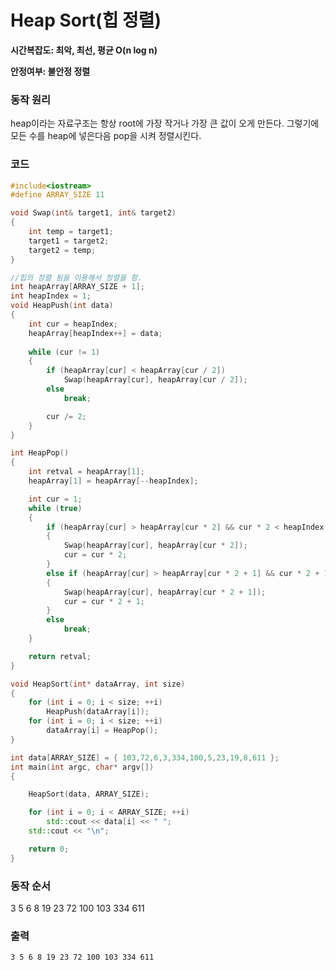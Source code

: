 # Heap Sort(힙 정렬)

**시간복잡도: 최악, 최선, 평균 O(n log n)**

**안정여부: 불안정 정렬**



### 동작 원리

heap이라는 자료구조는 항상 root에 가장 작거나 가장 큰 값이 오게 만든다. 그렇기에 모든 수를 heap에 넣은다음 pop을 시켜 정렬시킨다.



### 코드

```c++
#include<iostream>
#define ARRAY_SIZE 11

void Swap(int& target1, int& target2)
{
	int temp = target1;
	target1 = target2;
	target2 = temp;
}

//힙의 정렬 됨을 이용해서 정렬을 함.
int heapArray[ARRAY_SIZE + 1];
int heapIndex = 1;
void HeapPush(int data)
{
	int cur = heapIndex;
	heapArray[heapIndex++] = data;
	
	while (cur != 1)
	{
		if (heapArray[cur] < heapArray[cur / 2])
			Swap(heapArray[cur], heapArray[cur / 2]);
		else
			break;

		cur /= 2;
	}
}

int HeapPop()
{
	int retval = heapArray[1];
	heapArray[1] = heapArray[--heapIndex];

	int cur = 1;
	while (true)
	{
		if (heapArray[cur] > heapArray[cur * 2] && cur * 2 < heapIndex && heapArray[cur * 2] < heapArray[cur * 2 + 1])
		{
			Swap(heapArray[cur], heapArray[cur * 2]);
			cur = cur * 2;
		}
		else if (heapArray[cur] > heapArray[cur * 2 + 1] && cur * 2 + 1 < heapIndex && heapArray[cur * 2] > heapArray[cur * 2 + 1])
		{
			Swap(heapArray[cur], heapArray[cur * 2 + 1]);
			cur = cur * 2 + 1;
		}
		else
			break;
	}

	return retval;
}

void HeapSort(int* dataArray, int size)
{
	for (int i = 0; i < size; ++i)
		HeapPush(dataArray[i]);
	for (int i = 0; i < size; ++i)
		dataArray[i] = HeapPop();
}

int data[ARRAY_SIZE] = { 103,72,6,3,334,100,5,23,19,8,611 };
int main(int argc, char* argv[])
{

	HeapSort(data, ARRAY_SIZE);

	for (int i = 0; i < ARRAY_SIZE; ++i)
		std::cout << data[i] << " ";
	std::cout << "\n";

	return 0;
}
```



### 동작 순서

3 5 6 8 19 23 72 100 103 334 611



### 출력

```
3 5 6 8 19 23 72 100 103 334 611
```

